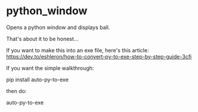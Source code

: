 # python_window
Opens a python window and displays ball.

That's about it to be honest...

If you want to make this into an exe file, here's this article:
https://dev.to/eshleron/how-to-convert-py-to-exe-step-by-step-guide-3cfi

If you want the simple walkthrough:

pip install auto-py-to-exe

then do:

auto-py-to-exe
